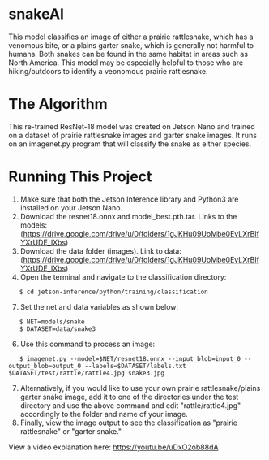 # snakeAI
This model classifies an image of either a prairie rattlesnake, which has a venomous bite, or a plains garter snake, which is generally not harmful to humans. Both snakes can be found in the same habitat in areas such as North America. This model may be especially helpful to those who are hiking/outdoors to identify a veonomous prairie rattlesnake.

# The Algorithm
This re-trained ResNet-18 model was created on Jetson Nano and trained on a dataset of prairie rattlesnake images and garter snake images. It runs on an imagenet.py program that will classify the snake as either species.

# Running This Project
1. Make sure that both the Jetson Inference library and Python3 are installed on your Jetson Nano.
2. Download the resnet18.onnx and model_best.pth.tar. Links to the models: (https://drive.google.com/drive/u/0/folders/1gJKHu09UoMbe0EvLXrBIfYXrUDE_lXbs)
3. Download the data folder (images). Link to data: (https://drive.google.com/drive/u/0/folders/1gJKHu09UoMbe0EvLXrBIfYXrUDE_lXbs)
4. Open the terminal and navigate to the classification directory:
```
   $ cd jetson-inference/python/training/classification
```
7. Set the net and data variables as shown below:
```
   $ NET=models/snake
   $ DATASET=data/snake3
```
6. Use this command to process an image:
```
   $ imagenet.py --model=$NET/resnet18.onnx --input_blob=input_0 --output_blob=output_0 --labels=$DATASET/labels.txt $DATASET/test/rattle/rattle4.jpg snake3.jpg
```
7. Alternatively, if you would like to use your own prairie rattlesnake/plains garter snake image, add it to one of the directories under the test directory and use the above command and edit "rattle/rattle4.jpg" accordingly to the folder and name of your image.
8. Finally, view the image output to see the classification as "prairie rattlesnake" or "garter snake." 


View a video explanation here: https://youtu.be/uDxO2ob88dA
